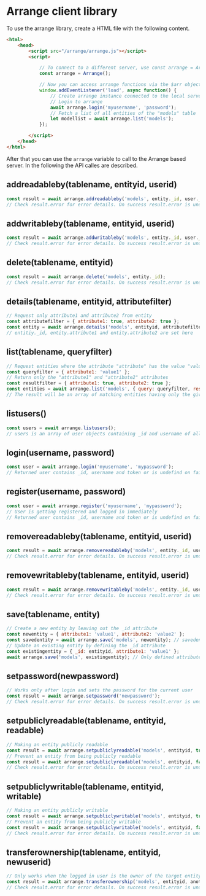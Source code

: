 # Arrange client library

To use the arrange library, create a HTML file with the following content.

```html
<html>
    <head>
        <script src="/arrange/arrange.js"></script>
        <script>

            // To connect to a different server, use const arrange = Arrange('https://mydomain.com')
            const arrange = Arrange();

            // Now you can access arrange functions via the $arr object
            window.addEventListener('load', async function() {
                // Create arrange instance connected to the local server
                // Login to arrange
                await arrange.login('myusername', 'password');
                // Fetch a list of all entities of the "models" table
                let modellist = await arrange.list('models');
            });

        </script>
    </head>
</html>
```

After that you can use the ```arrange``` variable to call to the Arrange based server. In the following the API calles are described.

## addreadableby(tablename, entityid, userid)
```js
const result = await arrange.addreadableby('models', entity._id, user._id);
// Check result.error for error details. On success result.error is undefined.
```
## addwritableby(tablename, entityid, userid)
```js
const result = await arrange.addwritableby('models', entity._id, user._id);
// Check result.error for error details. On success result.error is undefined.
```
## delete(tablename, entityid)
```js
const result = await arrange.delete('models', entity._id);
// Check result.error for error details. On success result.error is undefined.
```
## details(tablename, entityid, attributefilter)
```js
// Request only attribute1 and attribute2 from entity
const attributefilter = { attribute1: true, attribute2: true };
const entity = await arrange.details('models', entityid, attributefilter);
// entitiy._id, entity.attribute1 and entity.attribute2 are set here
```
## list(tablename, queryfilter)
```js
// Request entities where the attribute "attribute" has the value "value1"
const queryfilter = { attribute1: 'value1' };
// Return only the "attribute1" and "attribute2" attributes
const resultfilter = { attribute1: true, attribute2: true };
const entities = await arrange.list('models', { query: queryfilter, result: resultfilter });
// The result will be an array of matching entities having only the given attributes (plus the _id attribute)
```
## listusers()
```js
const users = await arrange.listusers();
// users is an array of user objects containing _id and username of all existing users
```
## login(username, password)
```js
const user = await arrange.login('myusername', 'mypassword');
// Returned user contains _id, username and token or is undefind on failure
```
## register(username, password)
```js
const user = await arrange.register('myusername', 'mypassword');
// User is getting registered and logged in immediately
// Returned user contains _id, username and token or is undefind on failure
```
## removereadableby(tablename, entityid, userid)
```js
const result = await arrange.removereadableby('models', entity._id, user._id);
// Check result.error for error details. On success result.error is undefined.
```
## removewritableby(tablename, entityid, userid)
```js
const result = await arrange.removewritableby('models', entity._id, user._id);
// Check result.error for error details. On success result.error is undefined.
```
## save(tablename, entity)
```js
// Create a new entity by leaving out the _id attribute
const newentity = { attribute1: 'value1', attribute2: 'value2' };
const savedentity = await arrange.save('models', newentity); // savedentity now has the _id attribute set
// Update an existing entity by defining the _id attribute
const existingentity = { _id: entityid, attribute1: 'value1' };
await arrange.save('models', existingentity); // Only defined attributes will be updated
```
## setpassword(newpassword)
```js
// Works only after login and sets the password for the current user
const result = await arrange.setpassword('newpassword');
// Check result.error for error details. On success result.error is undefined.
```
## setpubliclyreadable(tablename, entityid, readable)
```js
// Making an entity publicly readable
const result = await arrange.setpubliclyreadable('models', entityid, true);
// Prevent an entity from being publicly readable
const result = await arrange.setpubliclyreadable('models', entityid, false);
// Check result.error for error details. On success result.error is undefined.
```
## setpubliclywritable(tablename, entityid, writable)
```js
// Making an entity publicly writable
const result = await arrange.setpubliclywritable('models', entityid, true);
// Prevent an entity from being publicly writable
const result = await arrange.setpubliclywritable('models', entityid, false);
// Check result.error for error details. On success result.error is undefined.
```
## transferownership(tablename, entityid, newuserid)
```js
// Only works when the logged in user is the owner of the target entity
const result = await arrange.transferownership('models', entityid, anotheruserid);
// Check result.error for error details. On success result.error is undefined.
```
